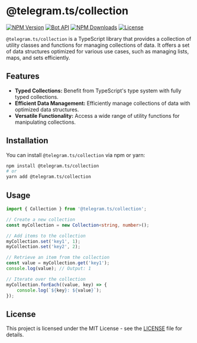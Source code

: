 # @telegram.ts/collection

[![NPM Version](https://img.shields.io/npm/v/@telegram.ts/collection)](https://www.npmjs.com/package/@telegram.ts/collection)
[![Bot API](https://img.shields.io/badge/Bot%20API-v.7.1-00aced.svg?style=flat-square&logo=telegram)](https://core.telegram.org/bots/api)
[![NPM Downloads](https://img.shields.io/npm/dt/@telegram.ts/collection.svg?maxAge=3600)](https://www.npmjs.com/package/@telegram.ts/collection)
[![License](https://img.shields.io/npm/l/@telegram.ts/collection)](https://github.com/telegramsjs/plugins/blob/main/LICENSE)

`@telegram.ts/collection` is a TypeScript library that provides a collection of utility classes and functions for managing collections of data. It offers a set of data structures optimized for various use cases, such as managing lists, maps, and sets efficiently.

## Features
- **Typed Collections:** Benefit from TypeScript's type system with fully typed collections.
- **Efficient Data Management:** Efficiently manage collections of data with optimized data structures.
- **Versatile Functionality:** Access a wide range of utility functions for manipulating collections.

## Installation
You can install `@telegram.ts/collection` via npm or yarn:

```bash
npm install @telegram.ts/collection
# or
yarn add @telegram.ts/collection
```

## Usage
```typescript
import { Collection } from '@telegram.ts/collection';

// Create a new collection
const myCollection = new Collection<string, number>();

// Add items to the collection
myCollection.set('key1', 1);
myCollection.set('key2', 2);

// Retrieve an item from the collection
const value = myCollection.get('key1');
console.log(value); // Output: 1

// Iterate over the collection
myCollection.forEach((value, key) => {
    console.log(`${key}: ${value}`);
});
```

## License

This project is licensed under the MIT License - see the [LICENSE](https://github.com/telegramsjs/collection/blob/main/LICENSE) file for details.
